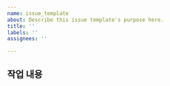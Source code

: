 ```yaml
---
name: issue_template
about: Describe this issue template's purpose here.
title: ''
labels: ''
assignees: ''

---
```


## 작업 내용
